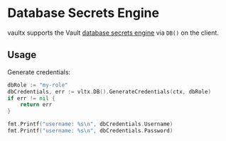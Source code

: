 # Database Secrets Engine
vaultx supports the Vault [database secrets engine](https://www.vaultproject.io/docs/secrets/databases) via `DB()` on
the client.

## Usage
Generate credentials:
```go
dbRole := "my-role"
dbCredentials, err := vltx.DB().GenerateCredentials(ctx, dbRole)
if err != nil {
    return err
}

fmt.Printf("username: %s\n", dbCredentials.Username)
fmt.Printf("username: %s\n", dbCredentials.Password)
```
